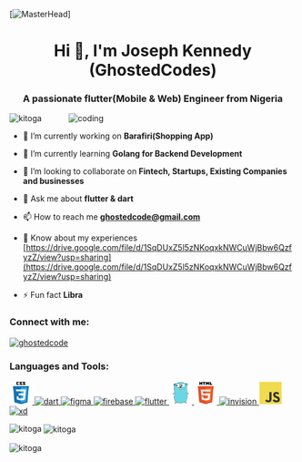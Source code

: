 [![MasterHead](https://visme.co/blog/wp-content/uploads/2020/04/Header-1.gif)]
<h1 align="center">Hi 👋, I'm Joseph Kennedy (GhostedCodes)</h1>
<h3 align="center">A passionate flutter(Mobile & Web) Engineer from Nigeria</h3>
<img align="right" alt="coding" width="400" src="https://i.chzbgr.com/full/7941251328/h6C423EF3/no-touchy">

<p align="left"> <img src="https://komarev.com/ghpvc/?username=kitoga&label=Profile%20views&color=0e75b6&style=flat" alt="kitoga" /> </p>

- 🔭 I’m currently working on **Barafiri(Shopping App)**

- 🌱 I’m currently learning **Golang for Backend Development**

- 👯 I’m looking to collaborate on **Fintech, Startups, Existing Companies and businesses**

- 💬 Ask me about **flutter & dart**

- 📫 How to reach me **ghostedcode@gmail.com**

- 📄 Know about my experiences [https://drive.google.com/file/d/1SqDUxZ5l5zNKoqxkNWCuWjBbw6QzfyzZ/view?usp=sharing](https://drive.google.com/file/d/1SqDUxZ5l5zNKoqxkNWCuWjBbw6QzfyzZ/view?usp=sharing)

- ⚡ Fun fact **Libra**

<h3 align="left">Connect with me:</h3>
<p align="left">
<a href="https://instagram.com/ghostedcode" target="blank"><img align="center" src="https://raw.githubusercontent.com/rahuldkjain/github-profile-readme-generator/master/src/images/icons/Social/instagram.svg" alt="ghostedcode" height="30" width="40" /></a>
</p>

<h3 align="left">Languages and Tools:</h3>
<p align="left"> <a href="https://www.w3schools.com/css/" target="_blank" rel="noreferrer"> <img src="https://raw.githubusercontent.com/devicons/devicon/master/icons/css3/css3-original-wordmark.svg" alt="css3" width="40" height="40"/> </a> <a href="https://dart.dev" target="_blank" rel="noreferrer"> <img src="https://www.vectorlogo.zone/logos/dartlang/dartlang-icon.svg" alt="dart" width="40" height="40"/> </a> <a href="https://www.figma.com/" target="_blank" rel="noreferrer"> <img src="https://www.vectorlogo.zone/logos/figma/figma-icon.svg" alt="figma" width="40" height="40"/> </a> <a href="https://firebase.google.com/" target="_blank" rel="noreferrer"> <img src="https://www.vectorlogo.zone/logos/firebase/firebase-icon.svg" alt="firebase" width="40" height="40"/> </a> <a href="https://flutter.dev" target="_blank" rel="noreferrer"> <img src="https://www.vectorlogo.zone/logos/flutterio/flutterio-icon.svg" alt="flutter" width="40" height="40"/> </a> <a href="https://golang.org" target="_blank" rel="noreferrer"> <img src="https://raw.githubusercontent.com/devicons/devicon/master/icons/go/go-original.svg" alt="go" width="40" height="40"/> </a> <a href="https://www.w3.org/html/" target="_blank" rel="noreferrer"> <img src="https://raw.githubusercontent.com/devicons/devicon/master/icons/html5/html5-original-wordmark.svg" alt="html5" width="40" height="40"/> </a> <a href="https://www.invisionapp.com/" target="_blank" rel="noreferrer"> <img src="https://www.vectorlogo.zone/logos/invisionapp/invisionapp-icon.svg" alt="invision" width="40" height="40"/> </a> <a href="https://developer.mozilla.org/en-US/docs/Web/JavaScript" target="_blank" rel="noreferrer"> <img src="https://raw.githubusercontent.com/devicons/devicon/master/icons/javascript/javascript-original.svg" alt="javascript" width="40" height="40"/> </a> <a href="https://www.adobe.com/products/xd.html" target="_blank" rel="noreferrer"> <img src="https://cdn.worldvectorlogo.com/logos/adobe-xd.svg" alt="xd" width="40" height="40"/> </a> </p>

<p><img align="left" src="https://github-readme-stats.vercel.app/api/top-langs?username=kitoga&show_icons=true&locale=en&layout=compact" alt="kitoga" /></p>

<p>&nbsp;<img align="center" src="https://github-readme-stats.vercel.app/api?username=kitoga&show_icons=true&locale=en" alt="kitoga" /></p>

<p><img align="center" src="https://github-readme-streak-stats.herokuapp.com/?user=kitoga&" alt="kitoga" /></p>
